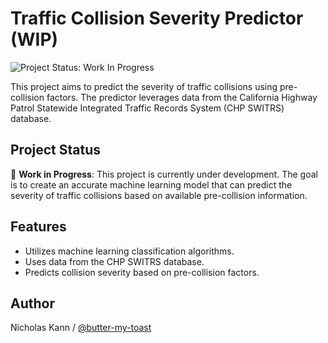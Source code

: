 # Traffic Collision Severity Predictor (WIP)

![Project Status: Work In Progress](https://img.shields.io/badge/Project%20Status-Work%20In%20Progress-yellow)

This project aims to predict the severity of traffic collisions using pre-collision factors. The predictor leverages data from the California Highway Patrol Statewide Integrated Traffic Records System (CHP SWITRS) database.

## Project Status

🚧 **Work in Progress**: This project is currently under development. The goal is to create an accurate machine learning model that can predict the severity of traffic collisions based on available pre-collision information.

## Features

- Utilizes machine learning classification algorithms.
- Uses data from the CHP SWITRS database.
- Predicts collision severity based on pre-collision factors.

## Author
Nicholas Kann / [@butter-my-toast](https://github.com/butter-my-toast "butter-my-toast's github page")
